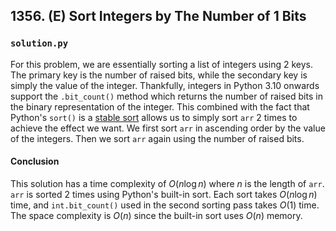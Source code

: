 ## 1356. (E) Sort Integers by The Number of 1 Bits

### `solution.py`
For this problem, we are essentially sorting a list of integers using 2 keys. The primary key is the number of raised bits, while the secondary key is simply the value of the integer. Thankfully, integers in Python 3.10 onwards support the `.bit_count()` method which returns the number of raised bits in the binary representation of the integer. This combined with the fact that Python's `sort()` is a [stable sort](https://en.wikipedia.org/wiki/Sorting_algorithm#Stability) allows us to simply sort `arr` 2 times to achieve the effect we want. We first sort `arr` in ascending order by the value of the integers. Then we sort `arr` again using the number of raised bits.  

#### Conclusion
This solution has a time complexity of $O(n\log n)$ where $n$ is the length of `arr`. `arr` is sorted 2 times using Python's built-in sort. Each sort takes $O(n\log n)$ time, and `int.bit_count()` used in the second sorting pass takes $O(1)$ time. The space complexity is $O(n)$ since the built-in sort uses $O(n)$ memory.  
  

